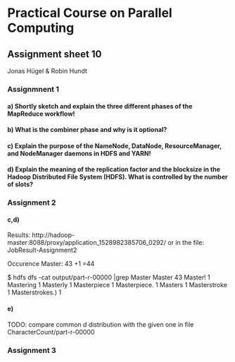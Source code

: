 # Practical Course on Parallel Computing
## Assignment sheet 10
Jonas Hügel & Robin Hundt

### Assignmnent 1

#### a) Shortly sketch and explain the three different phases of the MapReduce workflow!


#### b) What is the combiner phase and why is it optional?

#### c) Explain the purpose of the NameNode, DataNode, ResourceManager, and NodeManager daemons in HDFS and YARN!

#### d) Explain the meaning of the replication factor and the blocksize in the Hadoop Distributed File System (HDFS). What is controlled by the number of slots?



### Assignment 2
#### c,d)
Results:
http://hadoop-master:8088/proxy/application_1528982385706_0292/
or in the file: JobResult-Assignment2

Occurence Master: 43 +1 =44

$ hdfs dfs -cat output/part-r-00000 |grep Master
Master  43
Master! 1
Mastering   1
Masterly    1
Masterpiece 1
Masterpiece. 1
Masters 1
Masterstroke    1
Masterstrokes.) 1
#### e)

TODO: compare common d distribution with the given one in file CharacterCount/part-r-00000

### Assignment 3
 